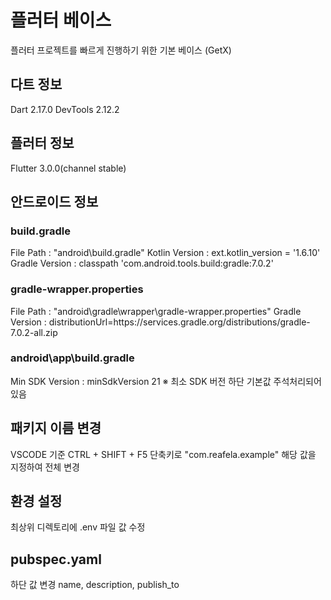# 플러터 베이스

플러터 프로젝트를 빠르게 진행하기 위한 기본 베이스 (GetX)

## 다트 정보

Dart 2.17.0
DevTools 2.12.2

## 플러터 정보

Flutter 3.0.0(channel stable)

## 안드로이드 정보

### build.gradle

File Path : "android\build.gradle"
Kotlin Version : ext.kotlin_version = '1.6.10'
Gradle Version : classpath 'com.android.tools.build:gradle:7.0.2'

### gradle-wrapper.properties

File Path : "android\gradle\wrapper\gradle-wrapper.properties"
Gradle Version : distributionUrl=https\://services.gradle.org/distributions/gradle-7.0.2-all.zip

### android\app\build.gradle

Min SDK Version : minSdkVersion 21
※ 최소 SDK 버전 하단 기본값 주석처리되어있음

## 패키지 이름 변경

VSCODE 기준
CTRL + SHIFT + F5 단축키로
"com.reafela.example" 해당 값을 지정하여 전체 변경

## 환경 설정

최상위 디렉토리에 .env 파일 값 수정

## pubspec.yaml

하단 값 변경
name, description, publish_to
